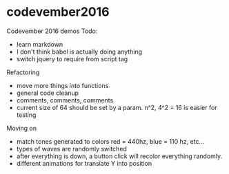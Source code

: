 # codevember2016
Codevember 2016 demos
Todo:
- learn markdown
- I don't think babel is actually doing anything
- switch jquery to require from script tag

Refactoring
- move more things into functions
- general code cleanup
- comments, comments, comments
- current size of 64 should be set by a param. n^2,  4^2 = 16 is easier for testing

Moving on
- match tones generated to colors red = 440hz, blue = 110 hz, etc...
- types of waves are randomly switched
- after everything is down, a button click will recolor everything randomly.
- different animations for translate Y into position